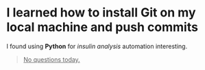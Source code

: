 # I learned how to install Git on my local machine and push commits

I found using **Python** for _insulin analysis_ automation interesting.

> <ins>No questions today.</ins>

